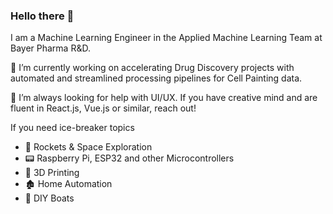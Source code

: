 ### Hello there 👋

I am a Machine Learning Engineer in the Applied Machine Learning Team at Bayer Pharma R&D.

🔭 I’m currently working on accelerating Drug Discovery projects with automated and streamlined processing pipelines for Cell Painting data.

🤔 I’m always looking for help with UI/UX. If you have creative mind and are fluent in React.js, Vue.js or similar, reach out!

If you need ice-breaker topics
- 🚀 Rockets & Space Exploration
- 📟 Raspberry Pi, ESP32 and other Microcontrollers
- 🔩 3D Printing
- 🏚️ Home Automation
- 🚤 DIY Boats

